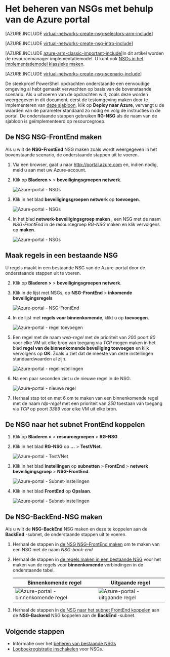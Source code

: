 <properties 
   pageTitle="Het maken van NSGs in de ARM-modus met behulp van de Azure portal | Microsoft Azure"
   description="Meer informatie over het maken en implementeren van NSGs in ARM met behulp van de Azure portal"
   services="virtual-network"
   documentationCenter="na"
   authors="jimdial"
   manager="carmonm"
   editor="tysonn"
   tags="azure-resource-manager"
/>
<tags 
   ms.service="virtual-network"
   ms.devlang="na"
   ms.topic="article"
   ms.tgt_pltfrm="na"
   ms.workload="infrastructure-services"
   ms.date="02/04/2016"
   ms.author="jdial" />

# <a name="how-to-manage-nsgs-using-the-azure-portal"></a>Het beheren van NSGs met behulp van de Azure portal

[AZURE.INCLUDE [virtual-networks-create-nsg-selectors-arm-include](../../includes/virtual-networks-create-nsg-selectors-arm-include.md)]

[AZURE.INCLUDE [virtual-networks-create-nsg-intro-include](../../includes/virtual-networks-create-nsg-intro-include.md)]

[AZURE.INCLUDE [azure-arm-classic-important-include](../../includes/azure-arm-classic-important-include.md)]In dit artikel worden de resourcemanager implementatiemodel. U kunt ook [NSGs in het implementatiemodel klassieke maken](virtual-networks-create-nsg-classic-ps.md).

[AZURE.INCLUDE [virtual-networks-create-nsg-scenario-include](../../includes/virtual-networks-create-nsg-scenario-include.md)]

De steekproef PowerShell opdrachten onderstaande een eenvoudige omgeving al hebt gemaakt verwachten op basis van de bovenstaande scenario. Als u uitvoeren van de opdrachten wilt, zoals deze worden weergegeven in dit document, eerst de testomgeving maken door te implementeren van [deze sjabloon](http://github.com/telmosampaio/azure-templates/tree/master/201-IaaS-WebFrontEnd-SQLBackEnd), klik op **Deploy naar Azure**, vervangt u de waarden van de parameter standaard zo nodig en volg de instructies in de portal. De onderstaande stappen gebruiken **RG-NSG** als de naam van de sjabloon is geïmplementeerd op resourcegroep.

## <a name="create-the-nsg-frontend-nsg"></a>De NSG NSG-FrontEnd maken

Als u wilt de **NSG-FrontEnd** NSG maken zoals wordt weergegeven in het bovenstaande scenario, de onderstaande stappen uit te voeren.

1. Via een browser, gaat u naar http://portal.azure.com en, indien nodig, meld u aan met uw Azure-account.
2. Klik op **Bladeren >** > **beveiligingsgroepen netwerk**.

    ![Azure-portal - NSGs](./media/virtual-networks-create-nsg-arm-pportal/figure11.png)

3. Klik in het blad **beveiligingsgroepen netwerk** op **toevoegen**.
  
    ![Azure-portal - NSGs](./media/virtual-networks-create-nsg-arm-pportal/figure12.png)

4. In het blad **netwerk-beveiligingsgroep maken** , een NSG met de naam *NSG-FrontEnd* in de resourcegroep *RG-NSG* maken en klik vervolgens op **maken**.

    ![Azure-portal - NSGs](./media/virtual-networks-create-nsg-arm-pportal/figure13.png)

## <a name="create-rules-in-an-existing-nsg"></a>Maak regels in een bestaande NSG

U regels maakt in een bestaande NSG van de Azure-portal door de onderstaande stappen uit te voeren.

2. Klik op **Bladeren >** > **beveiligingsgroepen netwerk**.

3. Klik in de lijst met NSGs, op **NSG-FrontEnd** > **inkomende beveiligingsregels**

    ![Azure-portal - NSG-FrontEnd](./media/virtual-networks-create-nsg-arm-pportal/figure2.png)

4. In de lijst met **regels voor binnenkomende**, klikt u op **toevoegen**.

    ![Azure-portal - regel toevoegen](./media/virtual-networks-create-nsg-arm-pportal/figure3.png)

5. Een regel met de naam *web-regel* met de prioriteit van *200* poort *80* voor elke VM uit elke bron van toegang via *TCP* mogen maken in het blad **regel van de binnenkomende beveiliging toevoegen** en klik vervolgens op **OK**. Zoals u ziet dat de meeste van deze instellingen standaardwaarden al zijn.

    ![Azure-portal - regelinstellingen](./media/virtual-networks-create-nsg-arm-pportal/figure4.png)

6. Na een paar seconden ziet u de nieuwe regel in de NSG.

    ![Azure-portal - nieuwe regel](./media/virtual-networks-create-nsg-arm-pportal/figure5.png)

7. Herhaal stap tot en met 6 om te maken van een binnenkomende regel met de naam *rdp-regel* met een prioriteit van *250* toestaan van toegang via *TCP* op poort *3389* voor elke VM uit elke bron.

## <a name="associate-the-nsg-to-the-frontend-subnet"></a>De NSG naar het subnet FrontEnd koppelen

1. Klik op **Bladeren >** > **resourcegroepen** > **RG-NSG**.
2. Klik in het blad **RG-NSG** op **…**  >  **TestVNet**.

    ![Azure-portal - TestVNet](./media/virtual-networks-create-nsg-arm-pportal/figure14.png)

3. Klik in het blad **Instellingen** op **subnetten** > **FrontEnd** > **netwerk beveiligingsgroep** > **NSG-FrontEnd**.

    ![Azure-portal - Subnet-instellingen](./media/virtual-networks-create-nsg-arm-pportal/figure15.png)

4. Klik in het blad **FrontEnd** op **Opslaan**.

    ![Azure-portal - Subnet-instellingen](./media/virtual-networks-create-nsg-arm-pportal/figure16.png)

## <a name="create-the-nsg-backend-nsg"></a>De NSG-BackEnd-NSG maken

Als u wilt de **NSG-BackEnd** NSG maken en deze te koppelen aan de **BackEnd** -subnet, de onderstaande stappen uit te voeren.

1. Herhaal de stappen in [de NSG NSG-FrontEnd maken](#Create-the-NSG-FrontEnd-NSG) om te maken van een NSG met de naam *NSG-back-end*
2. Herhaal de stappen in [de regels maken in een bestaande NSG](#Create-rules-in-an-existing-NSG) voor het maken van de regels voor **binnenkomende** verbindingen in de onderstaande tabel.

  	|Binnenkomende regel|Uitgaande regel|
  	|---|---|
  	|![Azure-portal - binnenkomende regel](./media/virtual-networks-create-nsg-arm-pportal/figure17.png)|![Azure-portal - uitgaande regel](./media/virtual-networks-create-nsg-arm-pportal/figure18.png)|

3. Herhaal de stappen in [de NSG naar het subnet FrontEnd koppelen](#Associate-the-NSG-to-the-FrontEnd-subnet) aan de **NSG-Backend** NSG koppelen aan de **BackEnd** -subnet.

## <a name="next-steps"></a>Volgende stappen

- Informatie over het [beheren van bestaande NSGs](virtual-network-manage-nsg-arm-portal.md)
- [Logboekregistratie inschakelen](virtual-network-nsg-manage-log.md) voor NSGs.